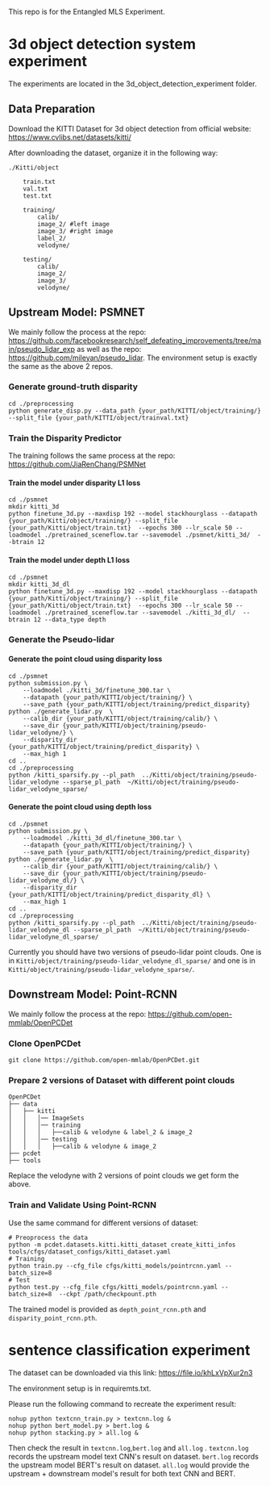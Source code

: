This repo is for the Entangled MLS Experiment. 

# 3d object detection system experiment

The experiments are located in the 3d_object_detection_experiment folder. 

## Data Preparation

Download the KITTI Dataset for 3d object detection from official website: https://www.cvlibs.net/datasets/kitti/  

After downloading the dataset, organize it in the following way:

    ./Kitti/object
    
        train.txt
        val.txt
        test.txt 
    
        training/
            calib/
            image_2/ #left image
            image_3/ #right image
            label_2/
            velodyne/ 
    
        testing/
            calib/
            image_2/
            image_3/
            velodyne/



## Upstream Model: PSMNET

We mainly follow the process at the repo: https://github.com/facebookresearch/self_defeating_improvements/tree/main/pseudo_lidar_exp  as well as the repo: https://github.com/mileyan/pseudo_lidar. The environment setup is exactly the same as the above 2 repos. 

### Generate ground-truth disparity

```
cd ./preprocessing
python generate_disp.py --data_path {your_path/KITTI/object/training/} --split_file {your_path/KITTI/object/trainval.txt}
```

### Train the Disparity Predictor

The training follows the same process at the repo: https://github.com/JiaRenChang/PSMNet

#### Train the model under disparity L1 loss

```
cd ./psmnet
mkdir kitti_3d
python finetune_3d.py --maxdisp 192 --model stackhourglass --datapath {your_path/Kitti/object/training/} --split_file {your_path/Kitti/object/train.txt}  --epochs 300 --lr_scale 50 --loadmodel ./pretrained_sceneflow.tar --savemodel ./psmnet/kitti_3d/  --btrain 12
```

#### Train the model under depth L1 loss

```
cd ./psmnet
mkdir kitti_3d_dl
python finetune_3d.py --maxdisp 192 --model stackhourglass --datapath {your_path/Kitti/object/training/} --split_file {your_path/Kitti/object/train.txt}  --epochs 300 --lr_scale 50 --loadmodel ./pretrained_sceneflow.tar --savemodel ./kitti_3d_dl/  --btrain 12 --data_type depth
```

### Generate the Pseudo-lidar

#### Generate the point cloud using disparity loss

```
cd ./psmnet
python submission.py \
    --loadmodel ./kitti_3d/finetune_300.tar \
    --datapath {your_path/KITTI/object/training/} \
    --save_path {your_path/KITTI/object/training/predict_disparity}   
python ./generate_lidar.py  \
    --calib_dir {your_path/KITTI/object/training/calib/} \
    --save_dir {your_path/KITTI/object/training/pseudo-lidar_velodyne/} \
    --disparity_dir {your_path/KITTI/object/training/predict_disparity} \
    --max_high 1
cd ..
cd ./preprocessing
python /kitti_sparsify.py --pl_path  ../Kitti/object/training/pseudo-lidar_velodyne --sparse_pl_path  ~/Kitti/object/training/pseudo-lidar_velodyne_sparse/

```



#### Generate the point cloud using depth loss

```
cd ./psmnet
python submission.py \
    --loadmodel ./kitti_3d_dl/finetune_300.tar \
    --datapath {your_path/KITTI/object/training/} \
    --save_path {your_path/KITTI/object/training/predict_disparity}   
python ./generate_lidar.py  \
    --calib_dir {your_path/KITTI/object/training/calib/} \
    --save_dir {your_path/KITTI/object/training/pseudo-lidar_velodyne_dl/} \
    --disparity_dir {your_path/KITTI/object/training/predict_disparity_dl} \
    --max_high 1
cd ..
cd ./preprocessing
python /kitti_sparsify.py --pl_path  ../Kitti/object/training/pseudo-lidar_velodyne_dl --sparse_pl_path  ~/Kitti/object/training/pseudo-lidar_velodyne_dl_sparse/
```

Currently you should have two versions of pseudo-lidar point clouds. One is in `Kitti/object/training/pseudo-lidar_velodyne_dl_sparse/` and one is in `Kitti/object/training/pseudo-lidar_velodyne_sparse/`.

## Downstream Model: Point-RCNN

We mainly follow the process at the repo: https://github.com/open-mmlab/OpenPCDet

### Clone OpenPCDet

```
git clone https://github.com/open-mmlab/OpenPCDet.git
```

### Prepare 2 versions of Dataset with different point clouds

```
OpenPCDet
├── data
│   ├── kitti
│   │   │── ImageSets
│   │   │── training
│   │   │   ├──calib & velodyne & label_2 & image_2
│   │   │── testing
│   │   │   ├──calib & velodyne & image_2
├── pcdet
├── tools
```

Replace the velodyne with 2 versions of point clouds we get form the above.

### Train and  Validate Using Point-RCNN

Use the same command for different versions of dataset: 

```
# Preoprocess the data
python -m pcdet.datasets.kitti.kitti_dataset create_kitti_infos tools/cfgs/dataset_configs/kitti_dataset.yaml
# Training
python train.py --cfg_file cfgs/kitti_models/pointrcnn.yaml --batch_size=8 
# Test
python test.py --cfg_file cfgs/kitti_models/pointrcnn.yaml --batch_size=8  --ckpt /path/checkpount.pth
```

The trained model is provided as `depth_point_rcnn.pth` and `disparity_point_rcnn.pth`. 



# sentence classification experiment

The dataset can be downloaded via this link: https://file.io/khLxVpXur2n3

The environment setup is in requiremts.txt. 

Please run the following command to recreate the experiment result:

```
nohup python textcnn_train.py > textcnn.log &
nohup python bert_model.py > bert.log &
nohup python stacking.py > all.log &
```

Then check the result in `textcnn.log`,`bert.log` and `all.log` . `textcnn.log` records the upstream model text CNN's result on dataset.   `bert.log` records the upstream model BERT's result on dataset. `all.log` would provide the upstream + downstream model's result for both text CNN and BERT. 
